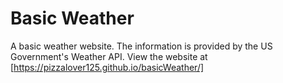 # Basic Weather
A basic weather website. The information is provided by the US Government's Weather API. View the website at [https://pizzalover125.github.io/basicWeather/]
